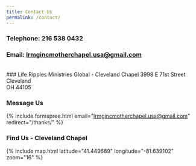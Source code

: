 ```yaml
---
title: Contact Us
permalink: /contact/
---
```


### Telephone: 216 538 0432

### Email: [lrmgincmotherchapel.usa@gmail.com](mailto:lrmgincmotherchapel.usa@gmail.com)
<br>
### Life Ripples Ministries Global - Cleveland Chapel
3998 E 71st Street<br>
Cleveland<br>
OH 44105

### Message Us
{% include formspree.html email="lrmgincmotherchapel.usa@gmail.com" redirect="/thanks/" %}
<br>
### Find Us - Cleveland Chapel
{% include map.html latitude="41.449689" longitude="-81.639102" zoom="16" %}

